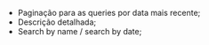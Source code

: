 - Paginação para as queries por data mais recente;
- Descrição detalhada;
- Search by name / search by date;